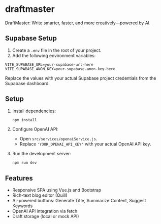 # draftmaster
DraftMaster: Write smarter, faster, and more creatively—powered by AI.

## Supabase Setup

1. Create a `.env` file in the root of your project.
2. Add the following environment variables:

```
VITE_SUPABASE_URL=your-supabase-url-here
VITE_SUPABASE_ANON_KEY=your-supabase-anon-key-here
```

Replace the values with your actual Supabase project credentials from the Supabase dashboard.

## Setup

1. Install dependencies:
   ```bash
   npm install
   ```

2. Configure OpenAI API:
   - Open `src/services/openaiService.js`.
   - Replace `'YOUR_OPENAI_API_KEY'` with your actual OpenAI API key.

3. Run the development server:
   ```bash
   npm run dev
   ```

## Features
- Responsive SPA using Vue.js and Bootstrap
- Rich-text blog editor (Quill)
- AI-powered buttons: Generate Title, Summarize Content, Suggest Keywords
- OpenAI API integration via fetch
- Draft storage (local or mock API)
